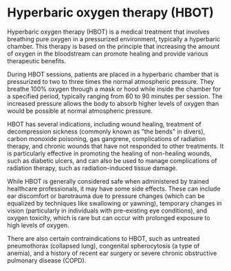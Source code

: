 [//]: # (source: ?)
[//]: # (abbr: HBOT)
[//]: # (tags: treatments)

# Hyperbaric oxygen therapy (HBOT)

Hyperbaric oxygen therapy (HBOT) is a medical treatment that involves breathing pure oxygen in a pressurized environment, typically a hyperbaric chamber. This therapy is based on the principle that increasing the amount of oxygen in the bloodstream can promote healing and provide various therapeutic benefits. 

During HBOT sessions, patients are placed in a hyperbaric chamber that is pressurized to two to three times the normal atmospheric pressure. They breathe 100% oxygen through a mask or hood while inside the chamber for a specified period, typically ranging from 60 to 90 minutes per session. The increased pressure allows the body to absorb higher levels of oxygen than would be possible at normal atmospheric pressure.

HBOT has several indications, including wound healing, treatment of decompression sickness (commonly known as "the bends" in divers), carbon monoxide poisoning, gas gangrene, complications of radiation therapy, and chronic wounds that have not responded to other treatments. It is particularly effective in promoting the healing of non-healing wounds, such as diabetic ulcers, and can also be used to manage complications of radiation therapy, such as radiation-induced tissue damage.

While HBOT is generally considered safe when administered by trained healthcare professionals, it may have some side effects. These can include ear discomfort or barotrauma due to pressure changes (which can be equalized by techniques like swallowing or yawning), temporary changes in vision (particularly in individuals with pre-existing eye conditions), and oxygen toxicity, which is rare but can occur with prolonged exposure to high levels of oxygen.

There are also certain contraindications to HBOT, such as untreated pneumothorax (collapsed lung), congenital spherocytosis (a type of anemia), and a history of recent ear surgery or severe chronic obstructive pulmonary disease (COPD). 

